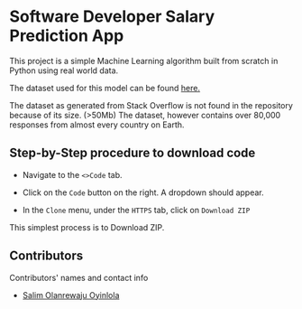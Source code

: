 # Software Developer Salary Prediction App

This project is a simple Machine Learning algorithm built from scratch in Python using real world data. 

The dataset used for this model can be found [here.](https://stackoverflow.blog/2021/08/30/the-full-data-set-for-the-2021-developer-survey-now-available/)

The dataset as generated from Stack Overflow is not found in the repository because of its size. (>50Mb) The dataset, however contains over 80,000 responses from almost every 
country on Earth. 

## Step-by-Step procedure to download code

* Navigate to the `<>Code` tab.

* Click on the `Code` button on the right. A dropdown should appear.

* In the `Clone` menu, under the `HTTPS` tab, click on `Download ZIP`

This simplest process is to Download ZIP.

## Contributors

Contributors' names and contact info

* [Salim Olanrewaju Oyinlola](https://twitter.com/SalimOpines)
